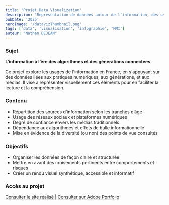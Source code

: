 ```yaml
---
title: 'Projet Data Visualization'
description: "Représentation de données autour de l'information, des usages numériques et des logiques algorithmiques"
pubDate: '2025'
heroImage: '/datavizThumbnail.png'
tags: ['data', 'visualisation', 'infographie', 'MMI']
auteur: "Nathan DEJEAN"
---
```


### Sujet

**L’information à l’ère des algorithmes et des générations connectées**

Ce projet explore les usages de l'information en France, en s'appuyant sur des données liées aux pratiques numériques, aux générations, et aux médias. Il vise à représenter visuellement ces éléments pour en faciliter la lecture et la compréhension.

### Contenu

- Répartition des sources d’information selon les tranches d’âge
- Usage des réseaux sociaux et plateformes numériques
- Degré de confiance envers les médias traditionnels
- Dépendance aux algorithmes et effets de bulle informationnelle
- Mise en évidence de la diversité (ou non) des points de vue consultés

### Objectifs

- Organiser les données de façon claire et structurée
- Mettre en avant des croisements pertinents entre comportements et risques
- Créer un rendu visuel synthétique, accessible et informatif

### Accès au projet

[Consulter le site réalisé](https://nath-dejean.github.io/SAe3Crea03-main/) | [Consulter sur Adobe Portfolio](https://nathandejean.myportfolio.com/projet-data-visualization)